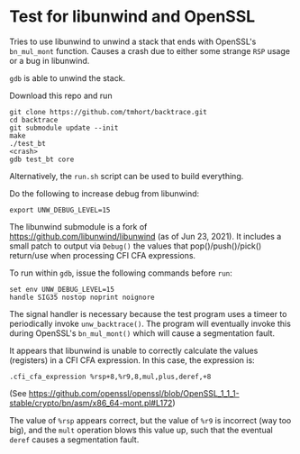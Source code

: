 # Test for libunwind and OpenSSL

Tries to use libunwind to unwind a stack that ends with OpenSSL's `bn_mul_mont` function. Causes a crash due to either some strange `RSP` usage or a bug in libunwind.

`gdb` is able to unwind the stack.

Download this repo and run

```
git clone https://github.com/tmhort/backtrace.git
cd backtrace
git submodule update --init
make
./test_bt
<crash>
gdb test_bt core
```

Alternatively, the `run.sh` script can be used to build everything.

Do the following to increase debug from libunwind:
```
export UNW_DEBUG_LEVEL=15
```

The libunwind submodule is a fork of https://github.com/libunwind/libunwind (as of Jun 23, 2021).
It includes a small patch to output via `Debug()` the values that pop()/push()/pick() return/use
when processing CFI CFA expressions.

To run within `gdb`, issue the following commands before `run`:
```
set env UNW_DEBUG_LEVEL=15
handle SIG35 nostop noprint noignore
```

The signal handler is necessary because the test program uses a timeer to periodically invoke
`unw_backtrace()`. The program will eventually invoke this during OpenSSL's `bn_mul_mont()`
which will cause a segmentation fault.

It appears that libunwind is unable to correctly calculate the values (registers) in a CFI CFA
expression. In this case, the expression is:
```
.cfi_cfa_expression %rsp+8,%r9,8,mul,plus,deref,+8
```
(See https://github.com/openssl/openssl/blob/OpenSSL_1_1_1-stable/crypto/bn/asm/x86_64-mont.pl#L172)

The value of `%rsp` appears correct, but the value of `%r9` is incorrect (way too big), and the
`mult` operation blows this value up, such that the eventual `deref` causes a segmentation fault.
